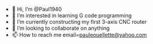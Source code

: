 - 👋 Hi, I’m @Paul1940
- 👀 I’m interested in learning G code programming
- 🌱 I’m currently constructing my first 3-axis CNC router
- 💞️ I’m looking to collaborate on anything 
- 📫 How to reach me email=pauleouellette@yahoo.com

<!---
Paul1940/Paul1940 is a ✨ special ✨ repository because its `README.md` (this file) appears on your GitHub profile.
You can click the Preview link to take a look at your changes.
--->
